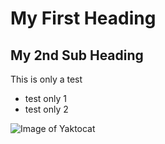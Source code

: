 
# My First Heading
## My 2nd Sub Heading
This is only a test

- test only 1
- test only 2

![Image of Yaktocat](https://octodex.github.com/images/yaktocat.png)
